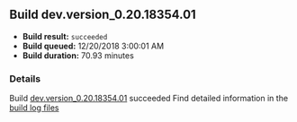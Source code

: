 ## Build dev.version_0.20.18354.01
- **Build result:** `succeeded`
- **Build queued:** 12/20/2018 3:00:01 AM
- **Build duration:** 70.93 minutes
### Details
Build [dev.version_0.20.18354.01](https://winappstudio.visualstudio.com/web/build.aspx?pcguid=a4ef43be-68ce-4195-a619-079b4d9834c2&builduri=vstfs%3a%2f%2f%2fBuild%2fBuild%2f26789) succeeded
Find detailed information in the [build log files](https://uwpctdiags.blob.core.windows.net/buildlogs/dev.version_0.20.18354.01_logs.zip)
